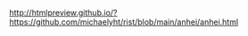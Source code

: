 <!--暗黑 内侧下载-->

http://htmlpreview.github.io/?https://github.com/michaelyht/rist/blob/main/anhei/anhei.html
